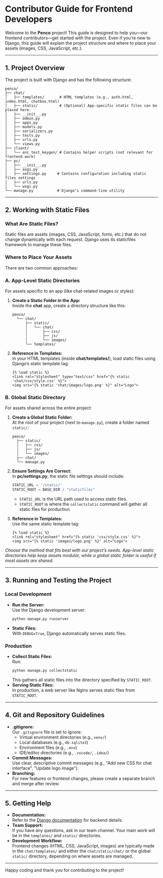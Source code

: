 # Contributor Guide for Frontend Developers

Welcome to the **Penco** project! This guide is designed to help you—our frontend contributors—get started with the project. Even if you’re new to Django, this guide will explain the project structure and where to place your assets (images, CSS, JavaScript, etc.).

---

## 1. Project Overview

The project is built with Django and has the following structure:

```
penco/
├── chat/
│   ├── templates/       # HTML templates (e.g., auth.html, index.html, chatbox.html)
│   ├── static/          # (Optional) App-specific static files can be placed here.
│   ├── __init__.py
│   ├── admin.py
│   ├── apps.py
│   ├── models.py
│   ├── serializers.py
│   ├── tests.py
│   ├── urls.py
│   └── views.py
├── client/
│   └── enc_test_keygen/ # Contains helper scripts (not relevant for frontend work)
├── pc/
│   ├── __init__.py
│   ├── asgi.py
│   ├── settings.py     # Contains configuration including static files settings
│   ├── urls.py
│   └── wsgi.py
└── manage.py           # Django’s command-line utility
```

---

## 2. Working with Static Files

### What Are Static Files?

Static files are assets (images, CSS, JavaScript, fonts, etc.) that do not change dynamically with each request. Django uses its staticfiles framework to manage these files.

### Where to Place Your Assets

There are two common approaches:

### A. App-Level Static Directories

For assets specific to an app (like chat-related images or styles):

1. **Create a Static Folder in the App:**  
   Inside the **chat** app, create a directory structure like this:
   ```
   penco/
     └── chat/
         ├── static/
         │   └── chat/
         │       ├── css/
         │       ├── js/
         │       └── images/
         └── templates/
   ```

2. **Reference in Templates:**  
   In your HTML templates (inside **chat/templates/**), load static files using Django’s static template tag:
   ```django
   {% load static %}
   <link rel="stylesheet" type="text/css" href="{% static 'chat/css/style.css' %}">
   <img src="{% static 'chat/images/logo.png' %}" alt="Logo">
   ```

### B. Global Static Directory

For assets shared across the entire project:

1. **Create a Global Static Folder:**  
   At the root of your project (next to `manage.py`), create a folder named `static/`:
   ```
   penco/
     ├── static/
     │   ├── css/
     │   ├── js/
     │   └── images/
     ├── chat/
     └── manage.py
   ```

2. **Ensure Settings Are Correct:**  
   In **pc/settings.py**, the static file settings should include:
   ```python
   STATIC_URL = '/static/'
   STATIC_ROOT = BASE_DIR / "staticfiles"
   ```
   - `STATIC_URL` is the URL path used to access static files.
   - `STATIC_ROOT` is where the `collectstatic` command will gather all static files for production.

3. **Reference in Templates:**  
   Use the same static template tag:
   ```django
   {% load static %}
   <link rel="stylesheet" href="{% static 'css/style.css' %}">
   <img src="{% static 'images/logo.png' %}" alt="Logo">
   ```

*Choose the method that fits best with our project’s needs. App-level static directories help keep assets modular, while a global static folder is useful if most assets are shared.*

---

## 3. Running and Testing the Project

### Local Development

- **Run the Server:**  
  Use the Django development server:
  ```bash
  python manage.py runserver
  ```
- **Static Files:**  
  With `DEBUG=True`, Django automatically serves static files.

### Production

- **Collect Static Files:**  
  Run:
  ```bash
  python manage.py collectstatic
  ```
  This gathers all static files into the directory specified by `STATIC_ROOT`.
- **Serving Static Files:**  
  In production, a web server like Nginx serves static files from `STATIC_ROOT`.

---

## 4. Git and Repository Guidelines

- **.gitignore:**  
  Our `.gitignore` file is set to ignore:
  - Virtual environment directories (e.g., `venv/`)
  - Local databases (e.g., `db.sqlite3`)
  - Environment files (e.g., `.env`)
  - IDE/editor directories (e.g., `.vscode/`, `.idea/`)
- **Commit Messages:**  
  Use clear, descriptive commit messages (e.g., "Add new CSS for chat interface", "Update logo image").
- **Branching:**  
  For new features or frontend changes, please create a separate branch and merge after review.

---

## 5. Getting Help

- **Documentation:**  
  Refer to the [Django documentation](https://docs.djangoproject.com/en/stable/) for backend details.
- **Team Support:**  
  If you have any questions, ask in our team channel. Your main work will be in the `templates/` and `static/` directories.
- **Development Workflow:**  
  Frontend changes (HTML, CSS, JavaScript, images) are typically made in the `chat/templates/` and either the `chat/static/chat/` or the global `static/` directory, depending on where assets are managed.

---

Happy coding and thank you for contributing to the project!

